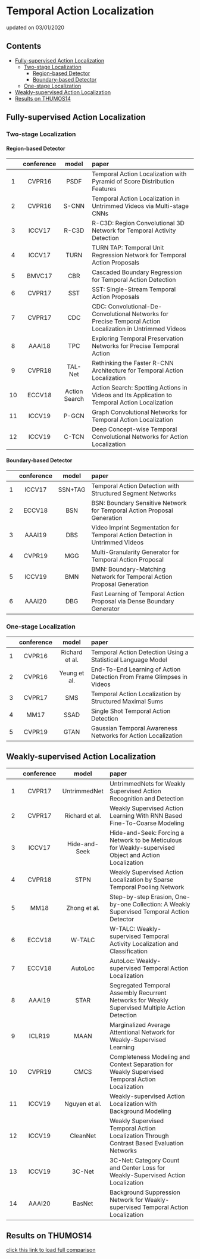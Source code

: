 # Temporal Action Localization

updated on 03/01/2020

## Contents

* [Fully-supervised Action Localization](#fully-supervised-action-localization)
    * [Two-stage Localization](#two-stage-localization)
        * [Region-based Detector](#region-based-detector)
        * [Boundary-based Detector](#boundary-based-detector)
    * [One-stage Localization](#one-stage-localization)
* [Weakly-supervised Action Localization](#weakly-supervised-action-localization)
* [Results on THUMOS14](./THUMOS14.md)


## Fully-supervised Action Localization

### Two-stage Localization

#### Region-based Detector

|    | conference |     model     |                                                   paper                                                   |
|:--:|:----------:|:-------------:|:----------------------------------------------------------------------------------------------------------|
|  1 |   CVPR16   |      PSDF     |                  Temporal Action Localization with Pyramid of Score Distribution Features                 |
|  2 |   CVPR16   |     S-CNN     |                   Temporal Action Localization in Untrimmed Videos via Multi-stage CNNs                   |
|  3 |   ICCV17   |     R-C3D     |                   R-C3D: Region Convolutional 3D Network for Temporal Activity Detection                  |
|  4 |   ICCV17   |      TURN     |                  TURN TAP: Temporal Unit Regression Network for Temporal Action Proposals                 |
|  5 |   BMVC17   |      CBR      |                         Cascaded Boundary Regression for Temporal Action Detection                        |
|  6 |   CVPR17   |      SST      |                                SST: Single-Stream Temporal Action Proposals                               |
|  7 |   CVPR17   |      CDC      | CDC: Convolutional-De-Convolutional Networks for Precise Temporal Action Localization in Untrimmed Videos |
|  8 |   AAAI18   |      TPC      |                    Exploring Temporal Preservation Networks for Precise Temporal Action                   |
|  9 |   CVPR18   |    TAL-Net    |                 Rethinking the Faster R-CNN Architecture for Temporal Action Localization                 |
| 10 |   ECCV18   | Action Search |       Action Search: Spotting Actions in Videos and Its Application to Temporal Action Localization       |
| 11 |   ICCV19   |     P-GCN     |                       Graph Convolutional Networks for Temporal Action Localization                       |
| 12 |   ICCV19   |     C-TCN     |                 Deep Concept-wise Temporal Convolutional Networks for Action Localization                 |


#### Boundary-based Detector

|    | conference |  model  |                                     paper                                    |
|:--:|:----------:|:-------:|:-----------------------------------------------------------------------------|
|  1 |   ICCV17   | SSN+TAG |          Temporal Action Detection with Structured Segment Networks          |
|  2 |   ECCV18   |   BSN   |    BSN: Boundary Sensitive Network for Temporal Action Proposal Generation   |
|  3 |   AAAI19   |   DBS   | Video Imprint Segmentation for Temporal Action Detection in Untrimmed Videos |
|  4 |   CVPR19   |   MGG   |           Multi-Granularity Generator for Temporal Action Proposal           |
|  5 |   ICCV19   |   BMN   |    BMN: Boundary-Matching Network for Temporal Action Proposal Generation    |
|  6 |   AAAI20   |   DBG   |    Fast Learning of Temporal Action Proposal via Dense Boundary Generator    |


### One-stage Localization

|   | conference |      model     |                                 paper                                 |
|:-:|:----------:|:--------------:|:----------------------------------------------------------------------|
| 1 |   CVPR16   | Richard et al. |      Temporal Action Detection Using a Statistical Language Model     |
| 2 |   CVPR16   |  Yeung et al.  | End-To-End Learning of Action Detection From Frame Glimpses in Videos |
| 3 |   CVPR17   |       SMS      |        Temporal Action Localization by Structured Maximal Sums        |
| 4 |    MM17    |      SSAD      |                 Single Shot Temporal Action Detection                 |
| 5 |   CVPR19   |      GTAN      |      Gaussian Temporal Awareness Networks for Action Localization     |



## Weakly-supervised Action Localization

|    | conference |      model     |                                                  paper                                                 |
|:--:|:----------:|:--------------:|:-------------------------------------------------------------------------------------------------------|
|  1 |   CVPR17   |  UntrimmedNet  |                  UntrimmedNets for Weakly Supervised Action Recognition and Detection                  |
|  2 |   CVPR17   | Richard et al. |                Weakly Supervised Action Learning With RNN Based Fine-To-Coarse Modeling                |
|  3 |   ICCV17   |  Hide-and-Seek | Hide-and-Seek: Forcing a Network to be Meticulous for Weakly-supervised Object and Action Localization |
|  4 |   CVPR18   |      STPN      |                Weakly Supervised Action Localization by Sparse Temporal Pooling Network                |
|  5 |    MM18    |  Zhong et al.  |        Step-by-step Erasion, One-by-one Collection: A Weakly Supervised Temporal Action Detector       |
|  6 |   ECCV18   |     W-TALC     |               W-TALC: Weakly-supervised Temporal Activity Localization and Classification              |
|  7 |   ECCV18   |     AutoLoc    |                         AutoLoc: Weakly-supervised Temporal Action Localization                        |
|  8 |   AAAI19   |      STAR      |     Segregated Temporal Assembly Recurrent Networks for Weakly Supervised Multiple Action Detection    |
|  9 |   ICLR19   |      MAAN      |                 Marginalized Average Attentional Network for Weakly-Supervised Learning                |
| 10 |   CVPR19   |      CMCS      |     Completeness Modeling and Context Separation for Weakly Supervised Temporal Action Localization    |
| 11 |   ICCV19   |  Nguyen et al. |                     Weakly-supervised Action Localization with Background Modeling                     |
| 12 |   ICCV19   |    CleanNet    |        Weakly Supervised Temporal Action Localization Through Contrast Based Evaluation Networks       |
| 13 |   ICCV19   |     3C-Net     |            3C-Net: Category Count and Center Loss for Weakly-Supervised Action Localization            |
| 14 |   AAAI20   |     BasNet     |            Background Suppression Network for Weakly-supervised Temporal Action Localization           |



## Results on THUMOS14

[click this link to load full comparison](./THUMOS14.md)
